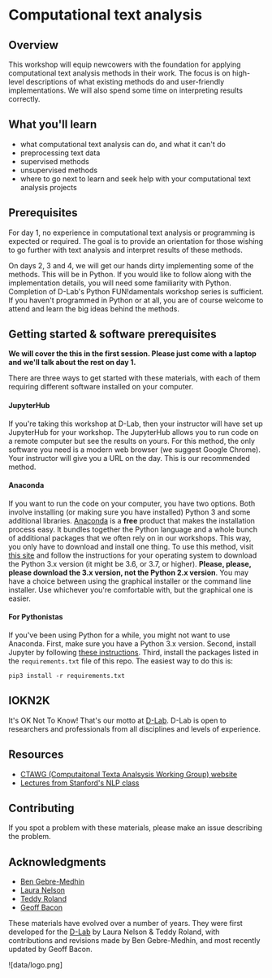 # Computational text analysis

## Overview

This workshop will equip newcowers with the foundation for applying computational text analysis methods in their work. The focus is on high-level descriptions of what existing methods do and user-friendly implementations. We will also spend some time on interpreting results correctly.

## What you'll learn
* what computational text analysis can do, and what it can't do
* preprocessing text data
* supervised methods
* unsupervised methods
* where to go next to learn and seek help with your computational text analysis projects

## Prerequisites

For day 1, no experience in computational text analysis or programming is expected or required. The goal is to provide an orientation for those wishing to go further with text analysis and interpret results of these methods.

On days 2, 3 and 4, we will get our hands dirty implementing some of the methods. This will be in Python. If you would like to follow along with the implementation details, you will need some familiarity with Python. Completion of D-Lab's Python FUN!damentals workshop series is sufficient. If you haven't programmed in Python or at all, you are of course welcome to attend and learn the big ideas behind the methods.

## Getting started & software prerequisites

**We will cover the this in the first session. Please just come with a laptop and we'll talk about the rest on day 1.**

There are three ways to get started with these materials, with each of them requiring different software installed on your computer.

#### JupyterHub

If you're taking this workshop at D-Lab, then your instructor will have set up JupyterHub for your workshop. The JupyterHub allows you to run code on a remote computer but see the results on yours. For this method, the only software you need is a modern web browser (we suggest Google Chrome). Your instructor will give you a URL on the day. This is our recommended method.

#### Anaconda

If you want to run the code on your computer, you have two options. Both involve installing (or making sure you have installed) Python 3 and some additional libraries. [Anaconda](https://www.anaconda.com/what-is-anaconda/) is a **free** product that makes the installation process easy. It bundles together the Python language and a whole bunch of additional packages that we often rely on in our workshops. This way, you only have to download and install one thing. To use this method, visit [this site](https://www.anaconda.com/download/) and follow the instructions for your operating system to download the Python 3.x version (it might be 3.6, or 3.7, or higher). **Please, please, please download the 3.x version, not the Python 2.x version**. You may have a choice between using the graphical installer or the command line installer. Use whichever you're comfortable with, but the graphical one is easier.

#### For Pythonistas

If you've been using Python for a while, you might not want to use Anaconda. First, make sure you have a Python 3.x version. Second, install Jupyter by following [these instructions](http://jupyter.org/install). Third, install the packages listed in the `requirements.txt` file of this repo. The easiest way to do this is:

```
pip3 install -r requirements.txt
```

## IOKN2K

It's OK Not To Know! That's our motto at [D-Lab](http://dlab.berkeley.edu/). D-Lab is open to researchers and professionals from all disciplines and levels of experience.

## Resources

* [CTAWG (Computaitonal Texta Analsysis Working Group) website](http://dlabctawg.github.io)
* [Lectures from Stanford's NLP class](https://www.youtube.com/watch?v=nfoudtpBV68&list=PL6397E4B26D00A269)

## Contributing

If you spot a problem with these materials, please make an issue describing the problem.

## Acknowledgments

* [Ben Gebre-Medhin](http://gebre-medhin.com)
* [Laura Nelson](http://www.lauraknelson.com)
* [Teddy Roland](https://teddyroland.com/about/)
* [Geoff Bacon](http://linguistics.berkeley.edu/~bacon/)

These materials have evolved over a number of years. They were first developed for the [D-Lab](http://dlab.berkeley.edu) by Laura Nelson & Teddy Roland, with contributions and revisions made by Ben Gebre-Medhin, and most recently updated by Geoff Bacon.

![data/logo.png]

